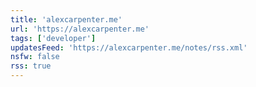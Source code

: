 ```yaml
---
title: 'alexcarpenter.me'
url: 'https://alexcarpenter.me'
tags: ['developer']
updatesFeed: 'https://alexcarpenter.me/notes/rss.xml'
nsfw: false
rss: true
---
```

